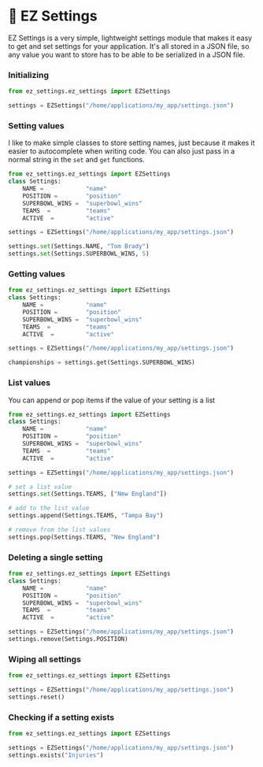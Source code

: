 # 🌴 EZ Settings

EZ Settings is a very simple, lightweight settings module that makes it easy to get and set settings for your application. It's all stored in a JSON file, so any value you want to store has to be able to be serialized in a JSON file.

### Initializing

```python
from ez_settings.ez_settings import EZSettings

settings = EZSettings("/home/applications/my_app/settings.json")
```

### Setting values

I like to make simple classes to store setting names, just because it makes it easier to autocomplete when writing code. You can also just pass in a normal string in the `set` and `get` functions.

```python
from ez_settings.ez_settings import EZSettings
class Settings:
    NAME =            "name"
    POSITION =        "position"
    SUPERBOWL_WINS =  "superbowl_wins"
    TEAMS  =          "teams"
    ACTIVE  =         "active"

settings = EZSettings("/home/applications/my_app/settings.json")

settings.set(Settings.NAME, "Tom Brady")
settings.set(Settings.SUPERBOWL_WINS, 5)

```

### Getting values

```python
from ez_settings.ez_settings import EZSettings
class Settings:
    NAME =            "name"
    POSITION =        "position"
    SUPERBOWL_WINS =  "superbowl_wins"
    TEAMS  =          "teams"
    ACTIVE  =         "active"

settings = EZSettings("/home/applications/my_app/settings.json")

championships = settings.get(Settings.SUPERBOWL_WINS)

```

### List values

You can append or pop items if the value of your setting is a list

```python
from ez_settings.ez_settings import EZSettings
class Settings:
    NAME =            "name"
    POSITION =        "position"
    SUPERBOWL_WINS =  "superbowl_wins"
    TEAMS  =          "teams"
    ACTIVE  =         "active"

settings = EZSettings("/home/applications/my_app/settings.json")

# set a list value
settings.set(Settings.TEAMS, ["New England"])

# add to the list value
settings.append(Settings.TEAMS, "Tampa Bay")

# remove from the list values
settings.pop(Settings.TEAMS, "New England")

```

### Deleting a single setting

```python
from ez_settings.ez_settings import EZSettings
class Settings:
    NAME =            "name"
    POSITION =        "position"
    SUPERBOWL_WINS =  "superbowl_wins"
    TEAMS  =          "teams"
    ACTIVE  =         "active"

settings = EZSettings("/home/applications/my_app/settings.json")
settings.remove(Settings.POSITION)
```

### Wiping all settings

```python
from ez_settings.ez_settings import EZSettings

settings = EZSettings("/home/applications/my_app/settings.json")
settings.reset()
```
### Checking if a setting exists

```python
from ez_settings.ez_settings import EZSettings

settings = EZSettings("/home/applications/my_app/settings.json")
settings.exists("Injuries")
```
